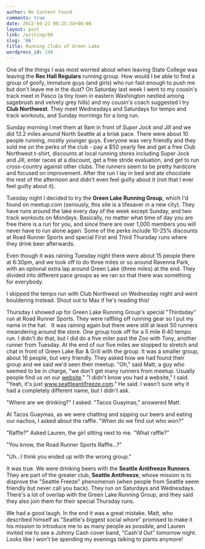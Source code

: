 ```yaml
---
author: No Content Found
comments: true
date: 2012-04-21 00:25:34+00:00
layout: post
link: /writing/66
slug: '66'
title: Running Clubs of Green Lake
wordpress_id: 148
---
```


One of the things I was most worried about when leaving State College was leaving the **Rec Hall Regulars** running group. How would I be able to find a group of goofy, immature guys (and girls) who run fast enough to push me but don't leave me in the dust?
On Saturday last week I went to my cousin's track meet in Pasco (a tiny town in eastern Washington nestled among sagebrush and velvety grey hills) and my cousin's coach suggested I try **Club Northwest**. They meet Wednesdays and Saturdays for tempo and track workouts, and Sunday mornings for a long run.




Sunday morning I met them at 9am in front of _Super Jock and Jill_ and we did 13.2 miles around North Seattle at a brisk pace. There were about 10 people running, mostly younger guys. Everyone was very friendly and they sold me on the perks of the club - pay a $50 yearly fee and get a free Club Northwest t-shirt, discounts at local running stores including Super Jock and Jill, enter races at a discount, get a free stride evaluation, and get to run cross-country against other clubs. The runners seem to be pretty hardcore and focused on improvement. After the run I lay in bed and ate chocolate the rest of the afternoon and didn't even feel guilty about it (not that I ever feel guilty about it).




Tuesday night I decided to try the **Green Lake Running Group**, which I'd found on meetup.com (seriously, this site is a lifesaver in a new city). They have runs around the lake every day of the week except Sunday, and two track workouts on Mondays. Basically, no matter what time of day you are free there is a run for you, and since there are over 1,000 members you will never have to run alone again. Some of the perks include 10-25% discounts at Road Runner Sports and special First and Third Thursday runs where they drink beer afterwards.




Even though it was raining Tuesday night there were about 15 people there at 6:30pm, and we took off to do three miles or so around Ravenna Park, with an optional extra lap around Green Lake (three miles) at the end. They divided into different pace groups as we ran so that there was something for everybody.




I skipped the tempo run with Club Northwest on Wednesday night and went bouldering instead. Shout out to Max if he's reading this!




Thursday I showed up for Green Lake Running Group's special "Thirdsday" run at Road Runner Sports. They were raffling off running gear so I put my name in the hat.   It was raining again but there were still at least 50 runners meandering around the store. One group took off for a 5 mile 6:40 tempo run. I didn't do that, but I did do a five miler past the Zoo with Tony, another runner from Tuesday. At the end of our five miles we stopped to stretch and chat in front of Green Lake Bar & Grill with the group. It was a smaller group, about 16 people, but very friendly. They asked how we had found their group and we said we'd seen their meetup. "Oh," said Matt, a guy who seemed to be in charge, "we don't get many runners from meetup. Usually people find us on our [website](http://www.seattleantifreeze.com/)." "I didn't know you had a website," I said. "Yeah, it's just www.seattleantifreeze.com." He said. I wasn't sure why it had a completely different name, but I didn't ask.




"Where are we drinking?" I asked. "Tacos Guaymas," answered Matt.




At Tacos Guaymas, as we were chatting and sipping our beers and eating our nachos, I asked about the raffle. "When do we find out who won?"




"Raffle?" Asked Lauren, the girl sitting next to me. "What raffle?"




"You know, the Road Runner Sports Raffle...?"




"Uh...I think you ended up with the wrong group."




It was true. We were drinking beers with the **Seattle Antifreeze Runners**. They are part of the greater club, **Seattle Antifreeze**, whose mission is to disprove the "Seattle Freeze" phenomenon (when people from Seattle seem friendly but never call you back). They run on Saturdays and Wednesdays. There's a lot of overlap with the Green Lake Running Group, and they said they also join them for their special Thursday runs.




We had a good laugh. In the end it was a great mistake. Matt, who described himself as "Seattle's biggest social whore" promised to make it his mission to introduce me to as many people as possible, and Lauren invited me to see a Johnny Cash cover band, "Cash'd Out" tomorrow night. Looks like I won't be spending my evenings talking to plants anymore!
